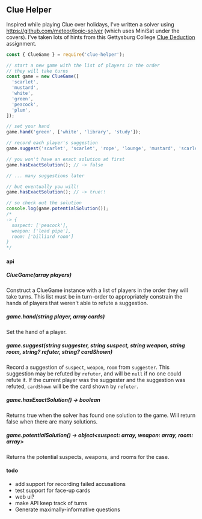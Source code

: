 ## Clue Helper

Inspired while playing Clue over holidays, I've written a solver using https://github.com/meteor/logic-solver (which uses MiniSat under the covers). I've taken lots of hints from this Gettysburg College [Clue Deduction](http://cs.gettysburg.edu/~tneller/nsf/clue/) assignment.

```javascript
const { ClueGame } = require('clue-helper');

// start a new game with the list of players in the order
// they will take turns
const game = new ClueGame([
  'scarlet',
  'mustard',
  'white',
  'green',
  'peacock',
  'plum',
]);

// set your hand
game.hand('green', ['white', 'library', 'study']);

// record each player's suggestion
game.suggest('scarlet', 'scarlet', 'rope', 'lounge', 'mustard', 'scarlet');

// you won't have an exact solution at first
game.hasExactSolution(); // -> false

// ... many suggestions later

// but eventually you will!
game.hasExactSolution(); // -> true!!

// so check out the solution
console.log(game.potentialSolution());
/*
-> {
  suspect: ['peacock'],
  weapon: ['lead pipe'],
  room: ['billiard room']
}
*/
```

#### api
##### ClueGame(array<string> players)
Construct a ClueGame instance with a list of players in the order they will take turns. This list must be in turn-order to appropriately constrain the hands of players that weren't able to refute a suggestion.

##### game.hand(string player, array<string> cards)
Set the hand of a player.

##### game.suggest(string suggester, string suspect, string weapon, string room, string? refuter, string? cardShown)
Record a suggestion of `suspect`, `weapon`, `room` from `suggester`. This suggestion may be refuted by `refuter`, and will be `null` if no one could refute it. If the current player was the suggester and the suggestion was refuted, `cardShown` will be the card shown by `refuter`.

##### game.hasExactSolution() -> boolean
Returns true when the solver has found one solution to the game. Will return false when there are many solutions.

##### game.potentialSolution() -> object<suspect: array<string>, weapon: array<string>, room: array<string>>
Returns the potential suspects, weapons, and rooms for the case.

#### todo
- add support for recording failed accusations
- test support for face-up cards
- web ui?
- make API keep track of turns
- Generate maximally-informative questions
